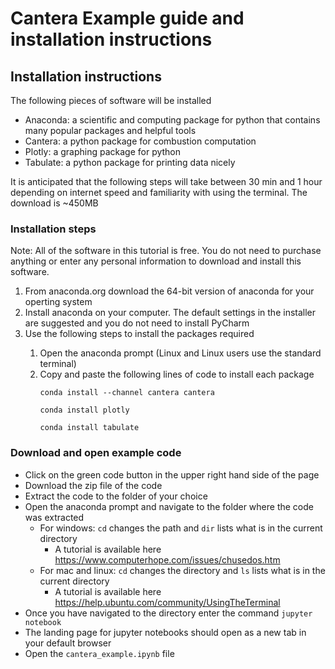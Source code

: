 # Cantera Example guide and installation instructions
## Installation instructions
The following pieces of software will be installed 
 - Anaconda: a scientific and computing package for python that contains many popular packages and helpful tools
 - Cantera: a python package for combustion computation
 - Plotly: a graphing package for python
 - Tabulate: a python package for printing data nicely

It is anticipated that the following steps will take between 30 min and 1 hour depending on internet speed and familiarity with using the terminal. The download is ~450MB 
 
 ### Installation steps
 Note: All of the software in this tutorial is free. You do not need to purchase anything or enter any personal information to download and install this software.
  <ol>
   <li> From anaconda.org download the 64-bit version of anaconda for your operting system </li>
   <li> Install anaconda on your computer. The default settings in the installer are suggested and you do not need to install PyCharm </li>
   <li> Use the following steps to install the packages required </li>
   <ol>
   <li> Open the anaconda prompt (Linux and Linux users use the standard terminal) </li>
   <li> Copy and paste the following lines of code to install each package </li>
   
    conda install --channel cantera cantera
    
    conda install plotly
    
    conda install tabulate
   </ol>
  </ol>
  
 ### Download and open example code
 - Click on the green code button in the upper right hand side of the page
 - Download the zip file of the code
 - Extract the code to the folder of your choice
 - Open the anaconda prompt and navigate to the folder where the code was extracted
   - For windows: `cd` changes the path and `dir` lists what is in the current directory
       -  A tutorial is available here <https://www.computerhope.com/issues/chusedos.htm>
   - For mac and linux: `cd` changes the directory and `ls` lists what is in the current directory
       -  A tutorial is available here <https://help.ubuntu.com/community/UsingTheTerminal>
 - Once you have navigated to the directory enter the command `jupyter notebook` 
 - The landing page for jupyter notebooks should open as a new tab in your default browser
 - Open the `cantera_example.ipynb` file 
